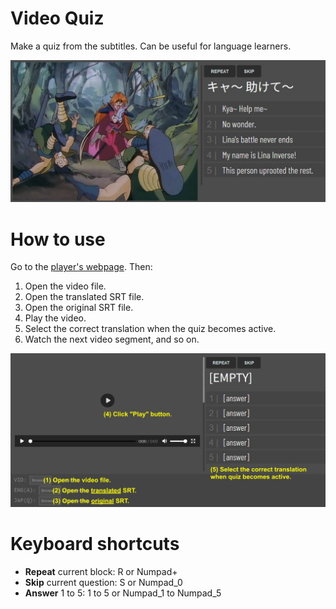 # Video Quiz
Make a quiz from the subtitles. Can be useful for language learners.

![preview_img](preview.jpg)

# How to use

Go to the [player's webpage](https://zegalur.github.io/video-quiz/player/). Then:

1. Open the video file.
2. Open the translated SRT file.
3. Open the original SRT file.
4. Play the video.
5. Select the correct translation when the quiz becomes active.
6. Watch the next video segment, and so on.

![instructions_img](instructions.jpg)

# Keyboard shortcuts

* **Repeat** current block: R or Numpad+
* **Skip** current question: S or Numpad_0
* **Answer** 1 to 5: 1 to 5 or Numpad_1 to Numpad_5
